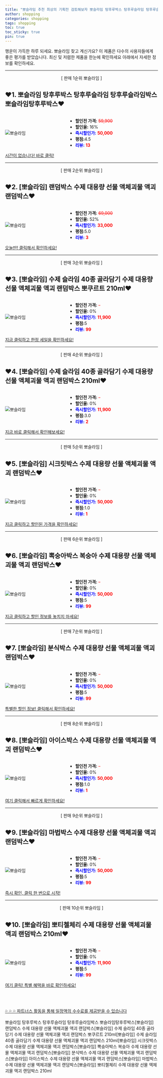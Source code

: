 ```yaml
---
title: "뽀슬라임 추천 최상의 기획전 검토해보자 뽀슬라임 탕후루박스 탕후루슬라임 탕후루슬라임박스 뽀슬라임탕후루박스"
author: shopping
categories: shopping
tags: shopping
toc: true
toc_sticky: true
pin: true
---
```

행운이 가득한 하루 되세요. 뽀슬라임 찾고 계신가요? 이 제품은 다수의 사용자들에게 좋은 평가를 받았습니다. 최신 및 저렴한 제품을 한눈에 확인하세요 아래에서 자세한 정보를 확인하세요.

---
<p class="toplist" style="margin: 0 auto; display: block; width: fit-content;">[ 판매 1순위 뽀슬라임 ]</p>

<h2><strong>❤️1. 뽀슬라임 탕후루박스 탕후루슬라임 탕후루슬라임박스 뽀슬라임탕후루박스❤️</strong></h2>

<div style="display: flex; align-items: center;">
    <div style="flex: 0.4;">
        <img src="https://thumbnail7.coupangcdn.com/thumbnails/remote/230x230ex/image/vendor_inventory/29e7/509a5d40cf820117c9425cd674b11a2de59a9a2038a0d640914bfb4fa924.png" alt="뽀슬라임" style="max-width: 100%;">
    </div>
    <div style="flex: 0.6; margin-left: 10px;">
        <ul>
            <li><strong>할인전 가격:</strong> <del style="color: red;">59,900</del></li>
            <li><strong>할인율:</strong> 16%</li>
            <li><span style='color:blue'><strong>즉시할인가:</strong></span> <span style='color:red'><strong>50,000</strong></span></li>
            <li><strong>평점:</strong>4.5</li>
            <li><span style='color:blue'><strong>리뷰:</strong></span> <span style='color:red'><strong>13</strong></span></li>
        </ul>
    </div>
</div>
<div class="center">
    <a href="https://selin100587001.github.io?lptag=AF9450613&subid=githubio&pageKey=7777360034&traceid=V0-153&itemId=21012473005&vendorItemId=88076022117" class="myButton">
        시간이 없습니다! 바로 클릭!
    </a>
</div>


---
<p class="toplist" style="margin: 0 auto; display: block; width: fit-content;">[ 판매 2순위 뽀슬라임 ]</p>

<h2><strong>❤️2. [뽀슬라임] 랜덤박스 수제 대용량 선물 액체괴물 액괴 랜덤박스❤️</strong></h2>

<div style="display: flex; align-items: center;">
    <div style="flex: 0.4;">
        <img src="https://thumbnail10.coupangcdn.com/thumbnails/remote/230x230ex/image/vendor_inventory/70b4/4152c17014f9ee0659b9add6524d81c9d3be64a55648cfc2198f39de0c9e.png" alt="뽀슬라임" style="max-width: 100%;">
    </div>
    <div style="flex: 0.6; margin-left: 10px;">
        <ul>
            <li><strong>할인전 가격:</strong> <del style="color: red;">69,000</del></li>
            <li><strong>할인율:</strong> 52%</li>
            <li><span style='color:blue'><strong>즉시할인가:</strong></span> <span style='color:red'><strong>33,000</strong></span></li>
            <li><strong>평점:</strong>5.0</li>
            <li><span style='color:blue'><strong>리뷰:</strong></span> <span style='color:red'><strong>3</strong></span></li>
        </ul>
    </div>
</div>
<div class="center">
    <a href="https://selin100587001.github.io?lptag=AF9450613&subid=githubio&pageKey=8045237468&traceid=V0-153&itemId=22540834765&vendorItemId=89582782343" class="myButton">
        오늘만! 클릭해서 확인하세요!
    </a>
</div>


---
<p class="toplist" style="margin: 0 auto; display: block; width: fit-content;">[ 판매 3순위 뽀슬라임 ]</p>

<h2><strong>❤️3. [뽀슬라임] 수제 슬라임 40종 골라담기 수제 대용량 선물 액체괴물 액괴 랜덤박스 뽀쿠르트 210ml❤️</strong></h2>

<div style="display: flex; align-items: center;">
    <div style="flex: 0.4;">
        <img src="https://thumbnail6.coupangcdn.com/thumbnails/remote/230x230ex/image/vendor_inventory/d3eb/07510744aa590c0255b58c232cfdc51761285472d8286eb237e901e29929.jpeg" alt="뽀슬라임" style="max-width: 100%;">
    </div>
    <div style="flex: 0.6; margin-left: 10px;">
        <ul>
            <li><strong>할인전 가격:</strong> <del style="color: red;">-</del></li>
            <li><strong>할인율:</strong> 0%</li>
            <li><span style='color:blue'><strong>즉시할인가:</strong></span> <span style='color:red'><strong>11,900</strong></span></li>
            <li><strong>평점:</strong>5</li>
            <li><span style='color:blue'><strong>리뷰:</strong></span> <span style='color:red'><strong>99</strong></span></li>
        </ul>
    </div>
</div>
<div class="center">
    <a href="https://selin100587001.github.io?lptag=AF9450613&subid=githubio&pageKey=8096005688&traceid=V0-153&itemId=22889316219&vendorItemId=89923891303" class="myButton">
        지금 클릭하고 한정 세일을 확인하세요!
    </a>
</div>


---
<p class="toplist" style="margin: 0 auto; display: block; width: fit-content;">[ 판매 4순위 뽀슬라임 ]</p>

<h2><strong>❤️4. [뽀슬라임] 수제 슬라임 40종 골라담기 수제 대용량 선물 액체괴물 액괴 랜덤박스 210ml❤️</strong></h2>

<div style="display: flex; align-items: center;">
    <div style="flex: 0.4;">
        <img src="https://thumbnail6.coupangcdn.com/thumbnails/remote/230x230ex/image/vendor_inventory/d3eb/07510744aa590c0255b58c232cfdc51761285472d8286eb237e901e29929.jpeg" alt="뽀슬라임" style="max-width: 100%;">
    </div>
    <div style="flex: 0.6; margin-left: 10px;">
        <ul>
            <li><strong>할인전 가격:</strong> <del style="color: red;">-</del></li>
            <li><strong>할인율:</strong> 0%</li>
            <li><span style='color:blue'><strong>즉시할인가:</strong></span> <span style='color:red'><strong>11,900</strong></span></li>
            <li><strong>평점:</strong>3.0</li>
            <li><span style='color:blue'><strong>리뷰:</strong></span> <span style='color:red'><strong>2</strong></span></li>
        </ul>
    </div>
</div>
<div class="center">
    <a href="https://selin100587001.github.io?lptag=AF9450613&subid=githubio&pageKey=8096005513&traceid=V0-153&itemId=22889314760&vendorItemId=89923891375" class="myButton">
        지금 바로 클릭해서 확인해보세요!
    </a>
</div>


---
<p class="toplist" style="margin: 0 auto; display: block; width: fit-content;">[ 판매 5순위 뽀슬라임 ]</p>

<h2><strong>❤️5. [뽀슬라임] 시크릿박스 수제 대용량 선물 액체괴물 액괴 랜덤박스❤️</strong></h2>

<div style="display: flex; align-items: center;">
    <div style="flex: 0.4;">
        <img src="https://thumbnail6.coupangcdn.com/thumbnails/remote/230x230ex/image/vendor_inventory/8ccc/03028ec7b7c7b475520a21e575638e7f0320c7f0bb36528fc452ff46f278.jpeg" alt="뽀슬라임" style="max-width: 100%;">
    </div>
    <div style="flex: 0.6; margin-left: 10px;">
        <ul>
            <li><strong>할인전 가격:</strong> <del style="color: red;">-</del></li>
            <li><strong>할인율:</strong> 0%</li>
            <li><span style='color:blue'><strong>즉시할인가:</strong></span> <span style='color:red'><strong>50,000</strong></span></li>
            <li><strong>평점:</strong>1.0</li>
            <li><span style='color:blue'><strong>리뷰:</strong></span> <span style='color:red'><strong>1</strong></span></li>
        </ul>
    </div>
</div>
<div class="center">
    <a href="https://selin100587001.github.io?lptag=AF9450613&subid=githubio&pageKey=8096005566&traceid=V0-153&itemId=22889315201&vendorItemId=89923893458" class="myButton">
        지금 클릭하고 할인된 가격을 확인하세요!
    </a>
</div>


---
<p class="toplist" style="margin: 0 auto; display: block; width: fit-content;">[ 판매 6순위 뽀슬라임 ]</p>

<h2><strong>❤️6. [뽀슬라임] 뽁숭아박스 복숭아 수제 대용량 선물 액체괴물 액괴 랜덤박스❤️</strong></h2>

<div style="display: flex; align-items: center;">
    <div style="flex: 0.4;">
        <img src="https://thumbnail7.coupangcdn.com/thumbnails/remote/230x230ex/image/vendor_inventory/459a/39ae9f3ad4bcb1bd7fd30ad11102152631303b7a2631183ff90fa4e6e969.jpeg" alt="뽀슬라임" style="max-width: 100%;">
    </div>
    <div style="flex: 0.6; margin-left: 10px;">
        <ul>
            <li><strong>할인전 가격:</strong> <del style="color: red;">-</del></li>
            <li><strong>할인율:</strong> 0%</li>
            <li><span style='color:blue'><strong>즉시할인가:</strong></span> <span style='color:red'><strong>50,000</strong></span></li>
            <li><strong>평점:</strong>5</li>
            <li><span style='color:blue'><strong>리뷰:</strong></span> <span style='color:red'><strong>99</strong></span></li>
        </ul>
    </div>
</div>
<div class="center">
    <a href="https://selin100587001.github.io?lptag=AF9450613&subid=githubio&pageKey=8096005495&traceid=V0-153&itemId=22889314537&vendorItemId=89923891374" class="myButton">
        지금 클릭하고 할인 정보를 놓치지 마세요!
    </a>
</div>


---
<p class="toplist" style="margin: 0 auto; display: block; width: fit-content;">[ 판매 7순위 뽀슬라임 ]</p>

<h2><strong>❤️7. [뽀슬라임] 분식박스 수제 대용량 선물 액체괴물 액괴 랜덤박스❤️</strong></h2>

<div style="display: flex; align-items: center;">
    <div style="flex: 0.4;">
        <img src="https://thumbnail10.coupangcdn.com/thumbnails/remote/230x230ex/image/vendor_inventory/524c/1aae0eb9a080a2c7da5e2f54d30bb62a7f8235e9dc7bf9b378af9e599837.jpeg" alt="뽀슬라임" style="max-width: 100%;">
    </div>
    <div style="flex: 0.6; margin-left: 10px;">
        <ul>
            <li><strong>할인전 가격:</strong> <del style="color: red;">-</del></li>
            <li><strong>할인율:</strong> 0%</li>
            <li><span style='color:blue'><strong>즉시할인가:</strong></span> <span style='color:red'><strong>50,000</strong></span></li>
            <li><strong>평점:</strong>5</li>
            <li><span style='color:blue'><strong>리뷰:</strong></span> <span style='color:red'><strong>99</strong></span></li>
        </ul>
    </div>
</div>
<div class="center">
    <a href="https://selin100587001.github.io?lptag=AF9450613&subid=githubio&pageKey=8096005769&traceid=V0-153&itemId=22889316683&vendorItemId=89923893098" class="myButton">
        특별한 할인 정보! 클릭해서 확인하세요!
    </a>
</div>


---
<p class="toplist" style="margin: 0 auto; display: block; width: fit-content;">[ 판매 8순위 뽀슬라임 ]</p>

<h2><strong>❤️8. [뽀슬라임] 아이스박스 수제 대용량 선물 액체괴물 액괴 랜덤박스❤️</strong></h2>

<div style="display: flex; align-items: center;">
    <div style="flex: 0.4;">
        <img src="https://thumbnail8.coupangcdn.com/thumbnails/remote/230x230ex/image/vendor_inventory/ebbb/9bee49c90bb3363746ad2542c4942822dc9d6f612907ab54415c93089987.jpeg" alt="뽀슬라임" style="max-width: 100%;">
    </div>
    <div style="flex: 0.6; margin-left: 10px;">
        <ul>
            <li><strong>할인전 가격:</strong> <del style="color: red;">-</del></li>
            <li><strong>할인율:</strong> 0%</li>
            <li><span style='color:blue'><strong>즉시할인가:</strong></span> <span style='color:red'><strong>50,000</strong></span></li>
            <li><strong>평점:</strong>1.0</li>
            <li><span style='color:blue'><strong>리뷰:</strong></span> <span style='color:red'><strong>1</strong></span></li>
        </ul>
    </div>
</div>
<div class="center">
    <a href="https://selin100587001.github.io?lptag=AF9450613&subid=githubio&pageKey=8096005626&traceid=V0-153&itemId=22889315688&vendorItemId=89923892145" class="myButton">
        여기 클릭해서 빠르게 확인하세요!
    </a>
</div>


---
<p class="toplist" style="margin: 0 auto; display: block; width: fit-content;">[ 판매 9순위 뽀슬라임 ]</p>

<h2><strong>❤️9. [뽀슬라임] 마법박스 수제 대용량 선물 액체괴물 액괴 랜덤박스❤️</strong></h2>

<div style="display: flex; align-items: center;">
    <div style="flex: 0.4;">
        <img src="https://thumbnail10.coupangcdn.com/thumbnails/remote/230x230ex/image/vendor_inventory/3fd0/3065144df7ca250ec7ef3df0f3177fc2eb17d56108e408a3799a5516bb88.jpeg" alt="뽀슬라임" style="max-width: 100%;">
    </div>
    <div style="flex: 0.6; margin-left: 10px;">
        <ul>
            <li><strong>할인전 가격:</strong> <del style="color: red;">-</del></li>
            <li><strong>할인율:</strong> 0%</li>
            <li><span style='color:blue'><strong>즉시할인가:</strong></span> <span style='color:red'><strong>50,000</strong></span></li>
            <li><strong>평점:</strong>5</li>
            <li><span style='color:blue'><strong>리뷰:</strong></span> <span style='color:red'><strong>99</strong></span></li>
        </ul>
    </div>
</div>
<div class="center">
    <a href="https://selin100587001.github.io?lptag=AF9450613&subid=githubio&pageKey=8096005635&traceid=V0-153&itemId=22889315761&vendorItemId=89923892211" class="myButton">
        즉시 확인, 클릭 한 번으로 시작!
    </a>
</div>


---
<p class="toplist" style="margin: 0 auto; display: block; width: fit-content;">[ 판매 10순위 뽀슬라임 ]</p>

<h2><strong>❤️10. [뽀슬라임] 뽀티첼체리 수제 대용량 선물 액체괴물 액괴 랜덤박스 210ml❤️</strong></h2>

<div style="display: flex; align-items: center;">
    <div style="flex: 0.4;">
        <img src="https://thumbnail9.coupangcdn.com/thumbnails/remote/230x230ex/image/vendor_inventory/07a0/e98d03ac188a6faefe1547688c8b858b19c8723030be5e40d1eb05637a7e.jpeg" alt="뽀슬라임" style="max-width: 100%;">
    </div>
    <div style="flex: 0.6; margin-left: 10px;">
        <ul>
            <li><strong>할인전 가격:</strong> <del style="color: red;">-</del></li>
            <li><strong>할인율:</strong> 0%</li>
            <li><span style='color:blue'><strong>즉시할인가:</strong></span> <span style='color:red'><strong>11,900</strong></span></li>
            <li><strong>평점:</strong>5</li>
            <li><span style='color:blue'><strong>리뷰:</strong></span> <span style='color:red'><strong>99</strong></span></li>
        </ul>
    </div>
</div>
<div class="center">
    <a href="https://selin100587001.github.io?lptag=AF9450613&subid=githubio&pageKey=8096005528&traceid=V0-153&itemId=22889314858&vendorItemId=89923891337" class="myButton">
        여기 클릭! 특별 혜택을 바로 확인하세요!
    </a>
</div>

<br><br><br>[💦 💦 💦 파트너스 활동을 통해 일정액의 수수료를 제공받을 수 있습니다](https://link.coupang.com/a/bcpT2c)<br><br>뽀슬라임 탕후루박스 탕후루슬라임 탕후루슬라임박스 뽀슬라임탕후루박스[뽀슬라임] 랜덤박스 수제 대용량 선물 액체괴물 액괴 랜덤박스[뽀슬라임] 수제 슬라임 40종 골라담기 수제 대용량 선물 액체괴물 액괴 랜덤박스 뽀쿠르트 210ml[뽀슬라임] 수제 슬라임 40종 골라담기 수제 대용량 선물 액체괴물 액괴 랜덤박스 210ml[뽀슬라임] 시크릿박스 수제 대용량 선물 액체괴물 액괴 랜덤박스[뽀슬라임] 뽁숭아박스 복숭아 수제 대용량 선물 액체괴물 액괴 랜덤박스[뽀슬라임] 분식박스 수제 대용량 선물 액체괴물 액괴 랜덤박스[뽀슬라임] 아이스박스 수제 대용량 선물 액체괴물 액괴 랜덤박스[뽀슬라임] 마법박스 수제 대용량 선물 액체괴물 액괴 랜덤박스[뽀슬라임] 뽀티첼체리 수제 대용량 선물 액체괴물 액괴 랜덤박스 210ml